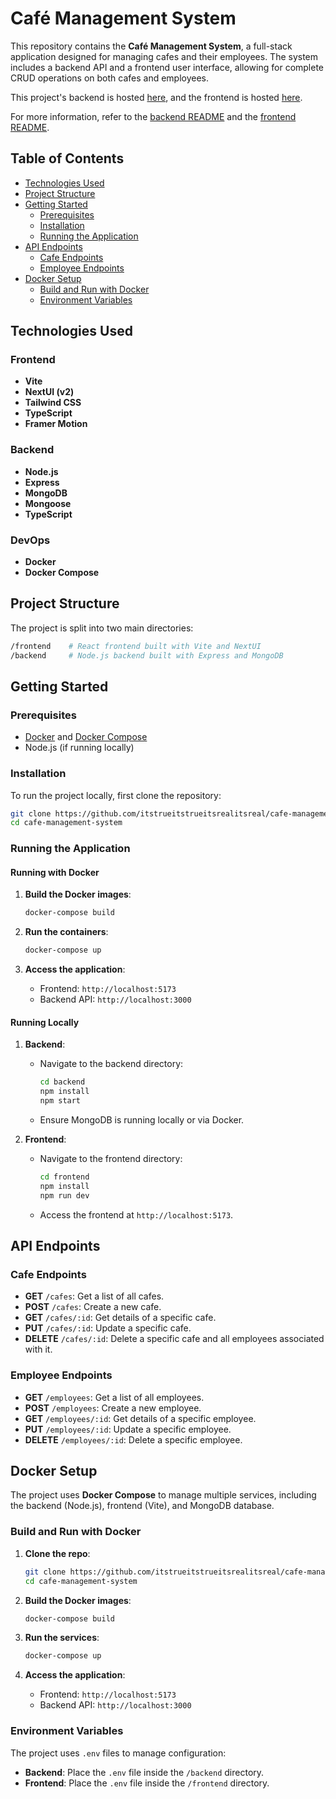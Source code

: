 # Café Management System

This repository contains the **Café Management System**, a full-stack application designed for managing cafes and their employees. The system includes a backend API and a frontend user interface, allowing for complete CRUD operations on both cafes and employees.

This project's backend is hosted [here](https://cafe-management-system-bv4j.onrender.com), and the frontend is hosted [here](https://cafe-management-system-jze9cacfk.vercel.app/).

For more information, refer to the [backend README](./backend/README.md) and the [frontend README](./frontend/README.md).

## Table of Contents

- [Technologies Used](#technologies-used)
- [Project Structure](#project-structure)
- [Getting Started](#getting-started)
  - [Prerequisites](#prerequisites)
  - [Installation](#installation)
  - [Running the Application](#running-the-application)
- [API Endpoints](#api-endpoints)
  - [Cafe Endpoints](#cafe-endpoints)
  - [Employee Endpoints](#employee-endpoints)
- [Docker Setup](#docker-setup)
  - [Build and Run with Docker](#build-and-run-with-docker)
  - [Environment Variables](#environment-variables)

## Technologies Used

### Frontend

- **Vite**
- **NextUI (v2)**
- **Tailwind CSS**
- **TypeScript**
- **Framer Motion**

### Backend

- **Node.js**
- **Express**
- **MongoDB**
- **Mongoose**
- **TypeScript**

### DevOps

- **Docker**
- **Docker Compose**

## Project Structure

The project is split into two main directories:

```bash
/frontend    # React frontend built with Vite and NextUI
/backend     # Node.js backend built with Express and MongoDB
```

## Getting Started

### Prerequisites

- [Docker](https://docs.docker.com/get-docker/) and [Docker Compose](https://docs.docker.com/compose/install/)
- Node.js (if running locally)

### Installation

To run the project locally, first clone the repository:

```bash
git clone https://github.com/itstrueitstrueitsrealitsreal/cafe-management-system.git
cd cafe-management-system
```

### Running the Application

#### Running with Docker

1. **Build the Docker images**:

   ```bash
   docker-compose build
   ```

2. **Run the containers**:

   ```bash
   docker-compose up
   ```

3. **Access the application**:
   - Frontend: `http://localhost:5173`
   - Backend API: `http://localhost:3000`

#### Running Locally

1. **Backend**:

   - Navigate to the backend directory:

     ```bash
     cd backend
     npm install
     npm start
     ```

   - Ensure MongoDB is running locally or via Docker.

2. **Frontend**:

   - Navigate to the frontend directory:

     ```bash
     cd frontend
     npm install
     npm run dev
     ```

   - Access the frontend at `http://localhost:5173`.

## API Endpoints

### Cafe Endpoints

- **GET** `/cafes`: Get a list of all cafes.
- **POST** `/cafes`: Create a new cafe.
- **GET** `/cafes/:id`: Get details of a specific cafe.
- **PUT** `/cafes/:id`: Update a specific cafe.
- **DELETE** `/cafes/:id`: Delete a specific cafe and all employees associated with it.

### Employee Endpoints

- **GET** `/employees`: Get a list of all employees.
- **POST** `/employees`: Create a new employee.
- **GET** `/employees/:id`: Get details of a specific employee.
- **PUT** `/employees/:id`: Update a specific employee.
- **DELETE** `/employees/:id`: Delete a specific employee.

## Docker Setup

The project uses **Docker Compose** to manage multiple services, including the backend (Node.js), frontend (Vite), and MongoDB database.

### Build and Run with Docker

1. **Clone the repo**:

   ```bash
   git clone https://github.com/itstrueitstrueitsrealitsreal/cafe-management-system.git
   cd cafe-management-system
   ```

2. **Build the Docker images**:

   ```bash
   docker-compose build
   ```

3. **Run the services**:

   ```bash
   docker-compose up
   ```

4. **Access the application**:
   - Frontend: `http://localhost:5173`
   - Backend API: `http://localhost:3000`

### Environment Variables

The project uses `.env` files to manage configuration:

- **Backend**: Place the `.env` file inside the `/backend` directory.
- **Frontend**: Place the `.env` file inside the `/frontend` directory.
